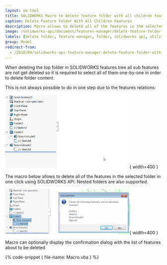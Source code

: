 ```yaml
---
layout: sw-tool
title: SOLIDWORKS Macro to delete feature folder with all children features
caption: Delete Feature Folder With All Children Features
description: Macro allows to delete all of the features in the selected folder in one click using SOLIDWORKS API
image: /solidworks-api/document/features-manager/delete-feature-folder-all-children/deleted-folder-features.svg
labels: [delete folder, feature manager, folder, solidworks api, utility]
group: Model
redirect-from:
  - /2018/04/solidworks-api-feature-manager-delete-feature-folder-with-all-children.html
---
```

When deleting the top folder in SOLIDWORKS features tree all sub features are not get deleted so it is required to select all of them one-by-one in order to delete folder content.

This is not always possible to do in one step due to the features relations:  

![Manually deleting the folder feature](delete-features-manually.gif){ width=400 }

The macro below allows to delete all of the features in the selected folder in one click using SOLIDWORKS API. Nested folders are also supported.

![Deleting the folder with all children features](delete-folder-with-features.png){ width=400 }

Macro can optionally display the confirmation dialog with the list of features about to be deleted

{% code-snippet { file-name: Macro.vba } %}

